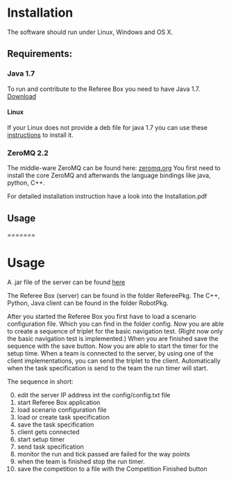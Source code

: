 # Installation

The software should run under Linux, Windows and OS X.

## Requirements: 
### Java 1.7
To run and contribute to the Referee Box you need to have Java 1.7. [Download](http://www.oracle.com/technetwork/java/javase/downloads/index.html)

#### Linux
If your Linux does not provide a deb file for java 1.7 you can use these [instructions](http://askubuntu.com/questions/55848/how-do-i-install-oracle-java-jdk-7) to install it.

### ZeroMQ 2.2 
The middle-ware ZeroMQ can be found here: [zeromq.org](http://www.zeromq.org)
You first need to install the core ZeroMQ and afterwards the language bindings like java, python, C++.


For detailed installation instruction have a look into the Installation.pdf


Usage
------------
=======
# Usage
A .jar file of the server can be found [here](https://github.com/b-it-bots/RoboCupAtWorkRefereeBox/wiki/RoboCupAtWorkRefereeBox0_1.jar)

The Referee Box (server) can be found in the folder RefereePkg.
The C++, Python, Java client can be found in the folder RobotPkg.


After you started the Referee Box you first have to load a scenario configuration file. Which you can find in the folder config. Now you are able to create a sequence of triplet for the basic navigation test. (Right now only the basic navigation test is implemented.) When you are finished save the sequence with the save button. Now you are able to start the timer for the setup time. 
When a team is connected to the server, by using one of the client implementations, you can send the triplet to the client. Automatically when the task specification is send to the team the run timer will start.

The sequence in short:

0. edit the server IP address int the config/config.txt file
1. start Referee Box application
2. load scenario configuration file
3. load or create task specification
4. save the task specification
5. client gets connected
6. start setup timer
7. send task specification
8. monitor the run and tick passed are failed for the way points
9. when the team is finished stop the run timer.
10. save the competition to a file with the Competition Finished button

